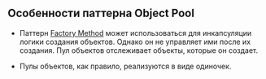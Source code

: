 ## Особенности паттерна Object Pool

* Паттерн [Factory Method] может использоваться для инкапсуляции логики создания объектов.
Однако он не управляет ими после их создания.
Пул объектов отслеживает объекты, которые он создает.

* Пулы объектов, как правило, реализуются в виде одиночек.

[Factory Method]: https://github.com/AlvinGames/design-patterns-cpp/tree/master/Creational%20Patterns/Factory-Method
